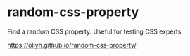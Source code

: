 # random-css-property

Find a random CSS property. Useful for testing CSS experts.

https://oliyh.github.io/random-css-property/
